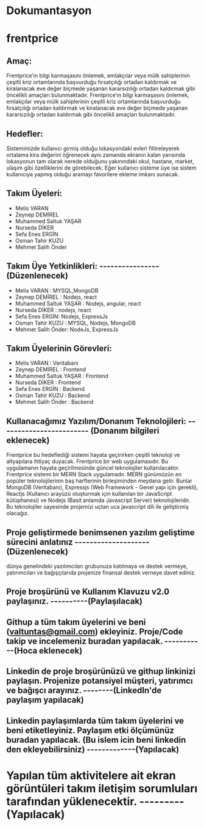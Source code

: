 # Dokumantasyon
# **frentprice**
## Amaç:
Frentprice’ın bilgi karmaşasını önlemek, emlakçılar veya mülk sahiplerinin çeşitli kriz ortamlarında başvurduğu fırsatçılığı ortadan kaldırmak ve kiralanacak eve değer biçmede yaşanan kararsızılığı ortadan kaldırmak gibi öncelikli amaçları bulunmaktadır.
Frentprice’ın bilgi karmaşasını önlemek, emlakçılar veya mülk sahiplerinin çeşitli kriz ortamlarında başvurduğu fırsatçılığı ortadan kaldırmak ve kiralanacak eve değer biçmede yaşanan kararsızılığı ortadan kaldırmak gibi öncelikli amaçları bulunmaktadır.
## Hedefler:
Sistemimizde kullanıcı girmiş olduğu lokasyondaki evleri filitreleyerek ortalama kira değerini öğrenecek aynı zamanda ekranın kalan yarısında lokasyonun tam olarak nerede olduğunu yakınındaki okul, hastane, market, ulaşım gibi özelliklerini de görebilecek. Eğer kullanıcı sisteme üye ise sistem kullanıcıya yapmış olduğu aramayı favorilere ekleme imkanı sunacak.
## Takım Üyeleri:
- Melis VARAN
- Zeynep DEMİREL
- Muhammed Saltuk YAŞAR
- Nurseda DİKER
- Sefa Enes ERGİN
- Osman Tahir KUZU
- Mehmet Salih Önder
## Takım Üye Yetkinlikleri: ---------------- (Düzenlenecek)
- Melis VARAN : MYSQL,MongoDB
- Zeynep DEMİREL : Nodejs, react
- Muhammed Saltuk YAŞAR : Nodejs, angular, react
- Nurseda DİKER : nodejs, react
- Sefa Enes ERGİN: Nodejs, ExpressJs
- Osman Tahir KUZU : MYSQL, Nodejs, MongoDB
- Mehmet Salih Önder: NodeJs, ExpressJs
## Takım Üyelerinin Görevleri:
- Melis VARAN : Veritabanı
- Zeynep DEMİREL : Frontend
- Muhammed Saltuk YAŞAR : Frontend
- Nurseda DİKER : Frontend
- Sefa Enes ERGİN : Backend
- Osman Tahir KUZU : Backend
- Mehmet Salih Önder : Backend
## Kullanacağımız Yazılım/Donanım Teknolojileri: ------------------------ (Donanım bilgileri eklenecek)
Frentprice bu hedeflediği sistemi hayata geçirirken çeşitli teknoloji ve altyapılara ihtiyaç duyacak. Frentprice bir web uygulamasıdır. Bu uygulamanın hayata geçirilmesinde güncel teknolojiler kullanılacaktır. Frentprice sistemi bir MERN Stack uygulamadır. MERN günümüzün en popüler teknolojilerinin baş harflerinin birleşiminden meydana gelir. Bunlar MongoDB (Veritabanı), Expressjs (Web Framework - Genel yapı için gerekli), Reactjs (Kullanıcı arayüzü oluşturmak için kullanılan bir JavaScript kütüphanesi) ve Nodejs (Basit anlamda Javascript Server) teknolojileridir. Bu teknolojiler sayesinde projemizi uçtan uca javascript dili ile geliştirmiş olacağız. 

## Proje geliştirmede benimsenen yazılım geliştime sürecini anlatınız -------------------- (Düzenlenecek)
dünya genelindeki yazılımcıları grubunuza katılmaya ve destek vermeye, yatırımcıları ve bağışçılarıda projenize finansal destek verneye davet ediniz.

## Proje broşürünü ve Kullanım Klavuzu v2.0 paylaşınız. ----------(Paylaşılacak)

## Githup a tüm takım üyelerini ve beni (valtuntas@gmail.com) ekleyiniz. Proje/Code takip ve incelemeniz buradan yapılacak. -----------(Hoca eklenecek)

## Linkedin de proje broşürünüzü  ve githup linkinizi paylaşın. Projenize potansiyel müşteri, yatırımcı ve bağışcı arayınız. --------(LinkedIn'de paylaşım yapılacak)

## Linkedin paylaşımlarda tüm takım üyelerini ve beni etiketleyiniz. Paylaşım etki ölçümünüz buradan yapılacak. (Bu islem icin beni linkedin den ekleyebilirsiniz) -------------(Yapılacak)

# Yapılan tüm aktivitelere ait ekran görüntüleri takım iletişim sorumluları tarafından yüklenecektir. ---------(Yapılacak)

